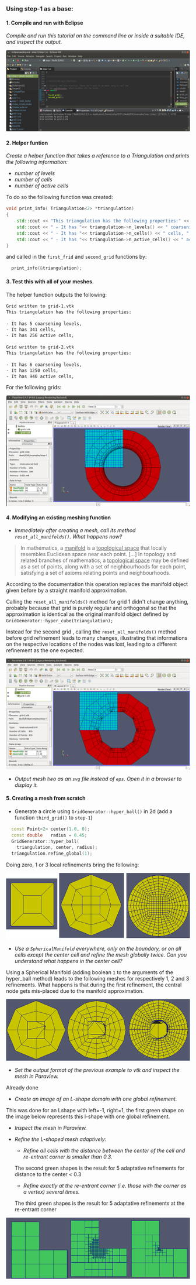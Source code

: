 ### Using step-1 as a base:

#### 1. Compile and run with Eclipse

*Compile and run this tutorial on the command line or inside a suitable IDE, and inspect the output.*

![1584382570317](1584382570317.png)

#### 2. Helper funtion

*Create a helper function that takes a reference to a Triangulation and prints the following information:*

- *number of levels*
- *number of cells*
- *number of active cells*

To do so the following function was created:

```c++
void print_info( Triangulation<2> *triangulation)
{
	std::cout << "This triangulation has the following properties:" << std::endl;
	std::cout << " - It has "<< triangulation->n_levels() << " coarsening levels, " << std::endl;
	std::cout << " - It has "<< triangulation->n_cells() << " cells, " << std::endl;
	std::cout << " - It has "<< triangulation->n_active_cells() << " active cells, " << std::endl << std::endl;
}
```

and called in the `first_frid` and `second_grid` functions by:

```c++
  print_info(&triangulation);
```

#### 3. Test this with all of your meshes.

The helper function outputs the following:

```
Grid written to grid-1.vtk
This triangulation has the following properties:

- It has 5 coarsening levels, 
- It has 341 cells, 
- It has 256 active cells, 

Grid written to grid-2.vtk
This triangulation has the following properties:

- It has 6 coarsening levels, 
- It has 1250 cells, 
- It has 940 active cells, 
```

For the following grids:

![1584382690947](1584382690947.png)

#### 4. Modifying an existing meshing function

- *Immediately after creating a mesh, call its method `reset_all_manifolds()`. What happens now?*

> In mathematics, a <u>manifold</u> is a <u>topological space</u> that locally resembles Euclidean space near each point. [...] In topology and related branches of mathematics, a <u>topological space</u> may be defined as a set of points, along with a set of neighbourhoods for each point, satisfying a set of axioms relating points and neighbourhoods. 

According to the documentation this operation replaces the manifold object given before by a straight manifold approximation.

Calling the `reset_all_manifolds()` method for grid 1 didn't change anything, probably because that grid is purely regular and orthogonal so that the approximation is identical as the original manifold object defined by `  GridGenerator::hyper_cube(triangulation);`

Instead for the second grid , calling the `reset_all_manifolds()` method before grid refinement leads to many changes, illustrating that informations on the respective locations of the nodes was lost, leading to a different refinement as the one expected. 

![1584383205624](1584383205624.png)

- *Output mesh two as an `svg` file instead of `eps`. Open it in a browser to display it.*

#### 5. Creating a mesh from scratch

- Generate a circle using `GridGenerator::hyper_ball()` in 2d (add a function `third_grid()` to `step-1`)

```c++
  const Point<2> center(1.0, 0);
  const double   radius = 0.45;
  GridGenerator::hyper_ball(
    triangulation, center, radius);
  triangulation.refine_global(1);
```

Doing zero, 1 or 3 local refinements bring the following:

![1584384955269](1584384955269.png)

- *Use a `SphericalManifold` everywhere, only on the boundary, or on all cells except the center cell and refine the mesh globally twice. Can you understand what happens in the center cell?*

Using a Spherical Manifold (adding boolean `1` to the arguments of the hyper_ball method) leads to the following meshes for respectively 1, 2 and 3 refinements. What happens is that during the first refinement, the central node gets mis-placed due to the manifold approximation.

![1584385617991](1584385617991.png)

- *Set the output format of the previous example to vtk and inspect the mesh in Paraview.*

Already done

- *Create an image of an L-shape domain with one global refinement.*

This was done for an Lshape with left=-1, right=1, the first green shape on the image below represents this l-shape with one global refinement.

- *Inspect the mesh in Paraview.*

- *Refine the L-shaped mesh adaptively:*

  - *Refine all cells with the distance between the center of the cell and re-entrant corner is smaller than 0.3.*

  The second green shapes is the result for 5 adaptative refinements for distance to the center < 0.3

  - *Refine exactly at the re-entrant corner (i.e. those with the corner as a vertex) several times.*

  The  third green shapes is the result for 5 adaptative refinements at the re-entrant corner 

![1584386542757](1584386542757.png)
